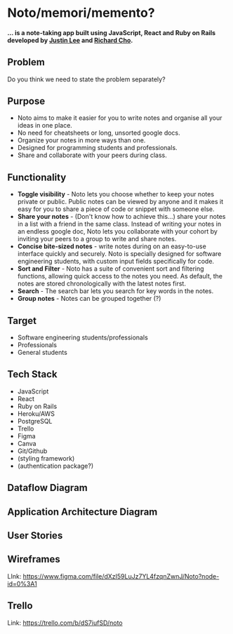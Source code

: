 # Noto/memori/memento?

#### ... is a note-taking app built using JavaScript, React and Ruby on Rails developed by [Justin Lee](https://github.com/JLee-WD) and [Richard Cho](https://github.com/Ryuukishi/).

## Problem

Do you think we need to state the problem separately?

## Purpose

- Noto aims to make it easier for you to write notes and organise all your ideas in one place.
- No need for cheatsheets or long, unsorted google docs.
- Organize your notes in more ways than one.
- Designed for programming students and professionals.
- Share and collaborate with your peers during class.

## Functionality

- **Toggle visibility** - Noto lets you choose whether to keep your notes private or public. Public notes can be viewed by anyone and it makes it easy for you to share a piece of code or snippet with someone else.
- **Share your notes** - (Don't know how to achieve this...) share your notes in a list with a friend in the same class. Instead of writing your notes in an endless google doc, Noto lets you collaborate with your cohort by inviting your peers to a group to write and share notes.
- **Concise bite-sized notes** - write notes during on an easy-to-use interface quickly and securely. Noto is specially designed for software engineering students, with custom input fields specifically for code.
- **Sort and Filter** - Noto has a suite of convenient sort and filtering functions, allowing quick access to the notes you need. As default, the notes are stored chronologically with the latest notes first.
- **Search** - The search bar lets you search for key words in the notes.
- **Group notes** - Notes can be grouped together (?)

## Target

- Software engineering students/professionals
- Professionals
- General students

## Tech Stack

- JavaScript
- React
- Ruby on Rails
- Heroku/AWS
- PostgreSQL
- Trello
- Figma
- Canva
- Git/Github
- (styling framework)
- (authentication package?)

## Dataflow Diagram

## Application Architecture Diagram

## User Stories

## Wireframes

LInk: https://www.figma.com/file/dXzI59LuJz7YL4fzqnZwnJ/Noto?node-id=0%3A1

## Trello

Link: https://trello.com/b/dS7iufSD/noto
